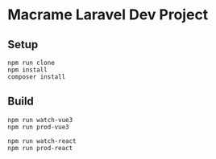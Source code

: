 # Macrame Laravel Dev Project

## Setup

```shell
npm run clone
npm install
composer install
```

## Build

```shell
npm run watch-vue3
npm run prod-vue3

npm run watch-react
npm run prod-react
```
